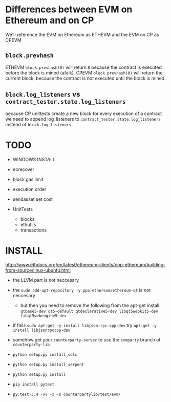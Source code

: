 Differences between EVM on Ethereum and on CP
=============================================
We'll reference the EVM on Ethereum as ETHEVM and the EVM on CP as CPEVM

`block.prevhash`
----------------
ETHEVM `block.prevhash(0)` will return `0` because the contract is executed before the block is mined (afaik).
CPEVM `block.prevhash(0)` will return the current block, because the contract is not executed until the block is mined.

`block.log_listeners` vs `contract_tester.state.log_listeners`
--------------------------------------------------------------
because CP unittests create a new block for every execution of a contract
we need to append log_listeners to `contract_tester.state.log_listeners` instead of `block.log_listeners`.

TODO
====
 - WINDOWS INSTALL
 - ecrecover

 - block gas limit
 - execution order

 - sendasset set cost

 - UnitTests
   - blocks
   - ethutils
   - transactions

INSTALL
=======
http://www.ethdocs.org/en/latest/ethereum-clients/cpp-ethereum/building-from-source/linux-ubuntu.html
 - the LLVM part is not neccesary
 - the `sudo add-apt-repository -y ppa:ethereum/ethereum-qt` is not neccesary
    - but then you need to remove the following from the apt-get install:
      `qtbase5-dev qt5-default qtdeclarative5-dev libqt5webkit5-dev libqt5webengine5-dev`
 - if fails `sudo apt-get -y install libjson-rpc-cpp-dev` try `apt-get -y install libjsonrpccpp-dev`

 - somehow get your `counterparty-server` to use the `evmparty` branch of `counterparty-lib`

 - `python setup.py install_solc`
 - `python setup.py install_serpent`
 - `python setup.py install`

 - `pip install pytest`

 - `py.test-3.4 -vv -x -s counterpartylib/test/evm/`
